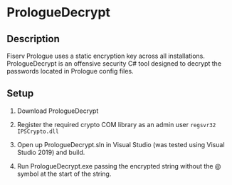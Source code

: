 # PrologueDecrypt
 
## Description

Fiserv Prologue uses a static encryption key across all installations.
 PrologueDecrypt is an offensive security C# tool designed to decrypt the passwords located in Prologue config files.

## Setup

1. Download PrologueDecrypt

2. Register the required crypto COM library as an admin user `regsvr32 IPSCrypto.dll`

3. Open up PrologueDecrypt.sln in Visual Studio (was tested using Visual Studio 2019) and build.

4. Run PrologueDecrypt.exe passing the encrypted string without the @ symbol at the start of the string.
